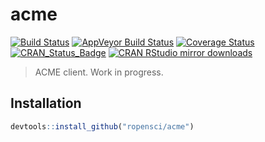 # acme

[![Build Status](https://travis-ci.org/ropensci/acme.svg?branch=master)](https://travis-ci.org/ropensci/acme)
[![AppVeyor Build Status](https://ci.appveyor.com/api/projects/status/github/ropensci/acme?branch=master&svg=true)](https://ci.appveyor.com/project/jeroen/acme)
[![Coverage Status](https://codecov.io/github/ropensci/acme/coverage.svg?branch=master)](https://codecov.io/github/ropensci/acme?branch=master)
[![CRAN_Status_Badge](http://www.r-pkg.org/badges/version/acme)](http://cran.r-project.org/package=acme)
[![CRAN RStudio mirror downloads](http://cranlogs.r-pkg.org/badges/acme)](http://cran.r-project.org/web/packages/acme/index.html)

> ACME client. Work in progress.

## Installation

```r
devtools::install_github("ropensci/acme")
```
